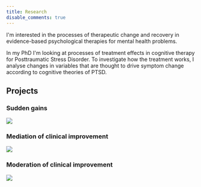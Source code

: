 ```yaml
---
title: Research
disable_comments: true
---
```


I'm interested in the processes of therapeutic change and recovery in evidence-based psychological therapies for mental health problems.

In my PhD I'm looking at processes of treatment effects in cognitive therapy for Posttraumatic Stress Disorder. 
To investigate how the treatment works, I analyse changes in variables that are thought to drive symptom change according to cognitive theories of PTSD.

## Projects

### Sudden gains

<img src="/images/project-sg.png"/>

### Mediation of clinical improvement

<img src="/images/project-med.png"/>

### Moderation of clinical improvement
<img src="/images/project-mod.png"/>
